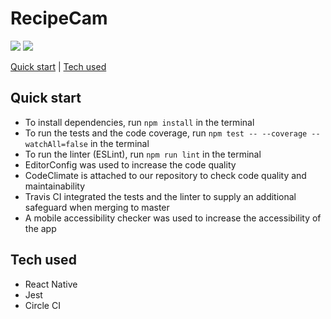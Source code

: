 # RecipeCam
<a href="https://codeclimate.com/github/codeclimate/codeclimate/maintainability"><img src="https://api.codeclimate.com/v1/badges/a99a88d28ad37a79dbf6/maintainability" /></a> <a href="https://codeclimate.com/github/codeclimate/codeclimate/test_coverage"><img src="https://api.codeclimate.com/v1/badges/a99a88d28ad37a79dbf6/test_coverage" /></a>

[Quick start](#quick-start) | [Tech used](#tech-used)  

## Quick start

- To install dependencies, run ```npm install``` in the terminal
- To run the tests and the code coverage, run ```npm test -- --coverage --watchAll=false``` in the terminal
- To run the linter (ESLint), run ```npm run lint``` in the terminal
- EditorConfig was used to increase the code quality
- CodeClimate is attached to our repository to check code quality and maintainability
- Travis CI integrated the tests and the linter to supply an additional safeguard when merging to master
- A mobile accessibility checker was used to increase the accessibility of the app

## Tech used

- React Native
- Jest
- Circle CI
